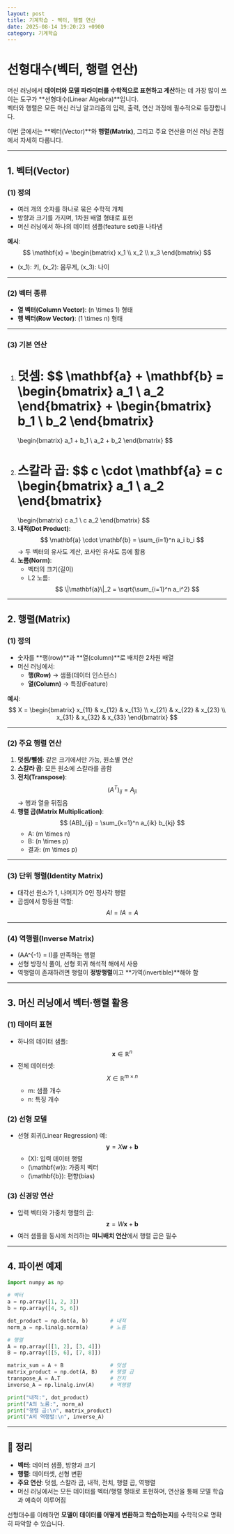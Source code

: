 ```yaml
---
layout: post
title: 기계학습 - 벡터, 행렬 연산
date: 2025-08-14 19:20:23 +0900
category: 기계학습
---
```

# 선형대수(벡터, 행렬 연산)

머신 러닝에서 **데이터와 모델 파라미터를 수학적으로 표현하고 계산**하는 데 가장 많이 쓰이는 도구가 **선형대수(Linear Algebra)**입니다.  
벡터와 행렬은 모든 머신 러닝 알고리즘의 입력, 출력, 연산 과정에 필수적으로 등장합니다.

이번 글에서는 **벡터(Vector)**와 **행렬(Matrix)**, 그리고 주요 연산을 머신 러닝 관점에서 자세히 다룹니다.

---

## 1. 벡터(Vector)

### (1) 정의
- 여러 개의 숫자를 하나로 묶은 수학적 개체
- 방향과 크기를 가지며, 1차원 배열 형태로 표현
- 머신 러닝에서 하나의 데이터 샘플(feature set)을 나타냄

**예시**:
$$
\mathbf{x} = \begin{bmatrix} x_1 \\ x_2 \\ x_3 \end{bmatrix}
$$
- \(x_1\): 키, \(x_2\): 몸무게, \(x_3\): 나이

---

### (2) 벡터 종류
- **열 벡터(Column Vector)**: \(n \times 1\) 형태
- **행 벡터(Row Vector)**: \(1 \times n\) 형태

---

### (3) 기본 연산
1. **덧셈**:
   $$
   \mathbf{a} + \mathbf{b} =
   \begin{bmatrix} a_1 \\ a_2 \end{bmatrix}
   +
   \begin{bmatrix} b_1 \\ b_2 \end{bmatrix}
   =
   \begin{bmatrix} a_1 + b_1 \\ a_2 + b_2 \end{bmatrix}
   $$
2. **스칼라 곱**:
   $$
   c \cdot \mathbf{a} =
   c \begin{bmatrix} a_1 \\ a_2 \end{bmatrix}
   =
   \begin{bmatrix} c a_1 \\ c a_2 \end{bmatrix}
   $$
3. **내적(Dot Product)**:
   $$
   \mathbf{a} \cdot \mathbf{b} = \sum_{i=1}^n a_i b_i
   $$
   → 두 벡터의 유사도 계산, 코사인 유사도 등에 활용
4. **노름(Norm)**:
   - 벡터의 크기(길이)
   - L2 노름:
     $$
     \|\mathbf{a}\|_2 = \sqrt{\sum_{i=1}^n a_i^2}
     $$

---

## 2. 행렬(Matrix)

### (1) 정의
- 숫자를 **행(row)**과 **열(column)**로 배치한 2차원 배열
- 머신 러닝에서:
  - **행(Row)** → 샘플(데이터 인스턴스)
  - **열(Column)** → 특징(Feature)

**예시**:
$$
X =
\begin{bmatrix}
x_{11} & x_{12} & x_{13} \\
x_{21} & x_{22} & x_{23} \\
x_{31} & x_{32} & x_{33}
\end{bmatrix}
$$

---

### (2) 주요 행렬 연산
1. **덧셈/뺄셈**: 같은 크기에서만 가능, 원소별 연산
2. **스칼라 곱**: 모든 원소에 스칼라를 곱함
3. **전치(Transpose)**:
   $$
   (A^T)_{ij} = A_{ji}
   $$
   → 행과 열을 뒤집음
4. **행렬 곱(Matrix Multiplication)**:
   $$
   (AB)_{ij} = \sum_{k=1}^n a_{ik} b_{kj}
   $$
   - A: \(m \times n\)
   - B: \(n \times p\)
   - 결과: \(m \times p\)

---

### (3) 단위 행렬(Identity Matrix)
- 대각선 원소가 1, 나머지가 0인 정사각 행렬
- 곱셈에서 항등원 역할:
  $$
  AI = IA = A
  $$

---

### (4) 역행렬(Inverse Matrix)
- \(AA^{-1} = I\)를 만족하는 행렬
- 선형 방정식 풀이, 선형 회귀 해석적 해에서 사용
- 역행렬이 존재하려면 행렬이 **정방행렬**이고 **가역(invertible)**해야 함

---

## 3. 머신 러닝에서 벡터·행렬 활용

### (1) 데이터 표현
- 하나의 데이터 샘플:
  $$
  \mathbf{x} \in \mathbb{R}^n
  $$
- 전체 데이터셋:
  $$
  X \in \mathbb{R}^{m \times n}
  $$
  - m: 샘플 개수
  - n: 특징 개수

### (2) 선형 모델
- 선형 회귀(Linear Regression) 예:
  $$
  \mathbf{y} = X \mathbf{w} + \mathbf{b}
  $$
  - \(X\): 입력 데이터 행렬
  - \(\mathbf{w}\): 가중치 벡터
  - \(\mathbf{b}\): 편향(bias)

### (3) 신경망 연산
- 입력 벡터와 가중치 행렬의 곱:
  $$
  \mathbf{z} = W \mathbf{x} + \mathbf{b}
  $$
- 여러 샘플을 동시에 처리하는 **미니배치 연산**에서 행렬 곱은 필수

---

## 4. 파이썬 예제
```python
import numpy as np

# 벡터
a = np.array([1, 2, 3])
b = np.array([4, 5, 6])

dot_product = np.dot(a, b)       # 내적
norm_a = np.linalg.norm(a)       # 노름

# 행렬
A = np.array([[1, 2], [3, 4]])
B = np.array([[5, 6], [7, 8]])

matrix_sum = A + B               # 덧셈
matrix_product = np.dot(A, B)    # 행렬 곱
transpose_A = A.T                # 전치
inverse_A = np.linalg.inv(A)     # 역행렬

print("내적:", dot_product)
print("A의 노름:", norm_a)
print("행렬 곱:\n", matrix_product)
print("A의 역행렬:\n", inverse_A)
```

---

## 📌 정리
- **벡터**: 데이터 샘플, 방향과 크기
- **행렬**: 데이터셋, 선형 변환
- **주요 연산**: 덧셈, 스칼라 곱, 내적, 전치, 행렬 곱, 역행렬
- 머신 러닝에서는 모든 데이터를 벡터/행렬 형태로 표현하며, 연산을 통해 모델 학습과 예측이 이루어짐

선형대수를 이해하면 **모델이 데이터를 어떻게 변환하고 학습하는지**를 수학적으로 명확히 파악할 수 있습니다.